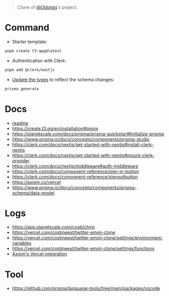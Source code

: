 > Clone of [@t3dotgg](https://github.com/t3dotgg/chirp)'s project.

# Command

- Starter template:

```bash
pnpm create t3-app@latest
```

- Authentication with Clerk:

```bash
pnpm add @clerk/nextjs
```

- [Update the types](https://github.com/prisma/prisma/discussions/4568) to reflect the schema changes:

```bash
prisma generate
```

# Docs

- [readme](docs.md)
- https://create.t3.gg/en/installation#pnpm
- https://planetscale.com/docs/prisma/prisma-quickstart#initialize-prisma
- https://www.prisma.io/docs/concepts/components/prisma-studio
- https://clerk.com/docs/nextjs/get-started-with-nextjs#install-clerk-nextjs
- https://clerk.com/docs/nextjs/get-started-with-nextjs#mount-clerk-provider
- https://clerk.com/docs/nextjs/middleware#auth-middleware
- https://clerk.com/docs/component-reference/sign-in-button
- https://clerk.com/docs/component-reference/signoutbutton
- https://axiom.co/vercel
- https://www.prisma.io/docs/concepts/components/prisma-schema/data-model

# Logs

- https://app.planetscale.com/costi/chirp
- https://vercel.com/costineest/twitter-emoji-clone
- https://vercel.com/costineest/twitter-emoji-clone/settings/environment-variables
- https://vercel.com/costineest/twitter-emoji-clone/settings/functions
- [Axiom's Vercel integration](https://vercel.com/dashboard/integrations/icfg_R8gE1OnqThhx6jPeAiBnfOFl)

# Tool

- https://github.com/prisma/language-tools/tree/main/packages/vscode
